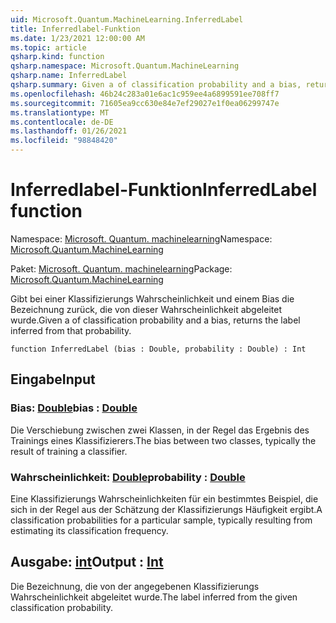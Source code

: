 ```yaml
---
uid: Microsoft.Quantum.MachineLearning.InferredLabel
title: Inferredlabel-Funktion
ms.date: 1/23/2021 12:00:00 AM
ms.topic: article
qsharp.kind: function
qsharp.namespace: Microsoft.Quantum.MachineLearning
qsharp.name: InferredLabel
qsharp.summary: Given a of classification probability and a bias, returns the label inferred from that probability.
ms.openlocfilehash: 46b24c283a01e6ac1c959ee4a6899591ee708ff7
ms.sourcegitcommit: 71605ea9cc630e84e7ef29027e1f0ea06299747e
ms.translationtype: MT
ms.contentlocale: de-DE
ms.lasthandoff: 01/26/2021
ms.locfileid: "98848420"
---
```

# <a name="inferredlabel-function"></a><span data-ttu-id="e1c74-102">Inferredlabel-Funktion</span><span class="sxs-lookup"><span data-stu-id="e1c74-102">InferredLabel function</span></span>

<span data-ttu-id="e1c74-103">Namespace: [Microsoft. Quantum. machinelearning](xref:Microsoft.Quantum.MachineLearning)</span><span class="sxs-lookup"><span data-stu-id="e1c74-103">Namespace: [Microsoft.Quantum.MachineLearning](xref:Microsoft.Quantum.MachineLearning)</span></span>

<span data-ttu-id="e1c74-104">Paket: [Microsoft. Quantum. machinelearning](https://nuget.org/packages/Microsoft.Quantum.MachineLearning)</span><span class="sxs-lookup"><span data-stu-id="e1c74-104">Package: [Microsoft.Quantum.MachineLearning](https://nuget.org/packages/Microsoft.Quantum.MachineLearning)</span></span>


<span data-ttu-id="e1c74-105">Gibt bei einer Klassifizierungs Wahrscheinlichkeit und einem Bias die Bezeichnung zurück, die von dieser Wahrscheinlichkeit abgeleitet wurde.</span><span class="sxs-lookup"><span data-stu-id="e1c74-105">Given a of classification probability and a bias, returns the label inferred from that probability.</span></span>

```qsharp
function InferredLabel (bias : Double, probability : Double) : Int
```


## <a name="input"></a><span data-ttu-id="e1c74-106">Eingabe</span><span class="sxs-lookup"><span data-stu-id="e1c74-106">Input</span></span>

### <a name="bias--double"></a><span data-ttu-id="e1c74-107">Bias: [Double](xref:microsoft.quantum.lang-ref.double)</span><span class="sxs-lookup"><span data-stu-id="e1c74-107">bias : [Double](xref:microsoft.quantum.lang-ref.double)</span></span>

<span data-ttu-id="e1c74-108">Die Verschiebung zwischen zwei Klassen, in der Regel das Ergebnis des Trainings eines Klassifizierers.</span><span class="sxs-lookup"><span data-stu-id="e1c74-108">The bias between two classes, typically the result of training a classifier.</span></span>


### <a name="probability--double"></a><span data-ttu-id="e1c74-109">Wahrscheinlichkeit: [Double](xref:microsoft.quantum.lang-ref.double)</span><span class="sxs-lookup"><span data-stu-id="e1c74-109">probability : [Double](xref:microsoft.quantum.lang-ref.double)</span></span>

<span data-ttu-id="e1c74-110">Eine Klassifizierungs Wahrscheinlichkeiten für ein bestimmtes Beispiel, die sich in der Regel aus der Schätzung der Klassifizierungs Häufigkeit ergibt.</span><span class="sxs-lookup"><span data-stu-id="e1c74-110">A classification probabilities for a particular sample, typically resulting from estimating its classification frequency.</span></span>



## <a name="output--int"></a><span data-ttu-id="e1c74-111">Ausgabe: [int](xref:microsoft.quantum.lang-ref.int)</span><span class="sxs-lookup"><span data-stu-id="e1c74-111">Output : [Int](xref:microsoft.quantum.lang-ref.int)</span></span>

<span data-ttu-id="e1c74-112">Die Bezeichnung, die von der angegebenen Klassifizierungs Wahrscheinlichkeit abgeleitet wurde.</span><span class="sxs-lookup"><span data-stu-id="e1c74-112">The label inferred from the given classification probability.</span></span>